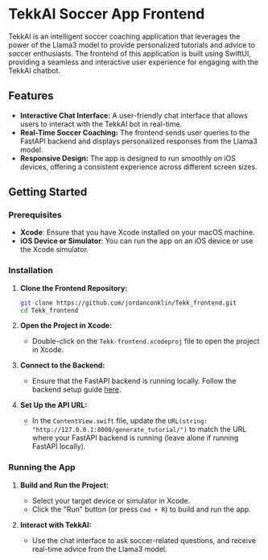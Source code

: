 # TekkAI Soccer App Frontend

TekkAI is an intelligent soccer coaching application that leverages the power of the Llama3 model to provide personalized tutorials and advice to soccer enthusiasts. The frontend of this application is built using SwiftUI, providing a seamless and interactive user experience for engaging with the TekkAI chatbot.

## Features

- **Interactive Chat Interface:** A user-friendly chat interface that allows users to interact with the TekkAI bot in real-time.
- **Real-Time Soccer Coaching:** The frontend sends user queries to the FastAPI backend and displays personalized responses from the Llama3 model.
- **Responsive Design:** The app is designed to run smoothly on iOS devices, offering a consistent experience across different screen sizes.

## Getting Started

### Prerequisites

- **Xcode**: Ensure that you have Xcode installed on your macOS machine.
- **iOS Device or Simulator**: You can run the app on an iOS device or use the Xcode simulator.

### Installation

1. **Clone the Frontend Repository:**
    ```bash
    git clone https://github.com/jordanconklin/Tekk_frontend.git
    cd Tekk_frontend
    ```

2. **Open the Project in Xcode:**
    - Double-click on the `Tekk-frontend.xcodeproj` file to open the project in Xcode.

3. **Connect to the Backend:**
    - Ensure that the FastAPI backend is running locally. Follow the backend setup guide [here](https://github.com/jordanconklin/Tekk-app.git).

4. **Set Up the API URL:**
    - In the `ContentView.swift` file, update the `URL(string: "http://127.0.0.1:8000/generate_tutorial/")` to match the URL where your FastAPI backend is running (leave alone if running FastAPI locally).

### Running the App

1. **Build and Run the Project:**
    - Select your target device or simulator in Xcode.
    - Click the "Run" button (or press `Cmd + R`) to build and run the app.

2. **Interact with TekkAI:**
    - Use the chat interface to ask soccer-related questions, and receive real-time advice from the Llama3 model.